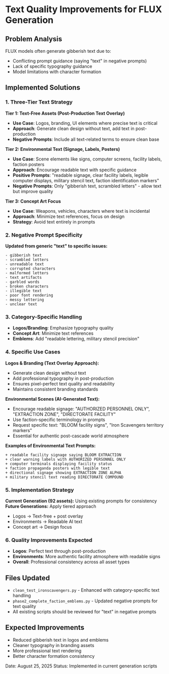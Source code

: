 # Text Quality Improvements for FLUX Generation

## Problem Analysis
FLUX models often generate gibberish text due to:
- Conflicting prompt guidance (saying "text" in negative prompts)
- Lack of specific typography guidance
- Model limitations with character formation

## Implemented Solutions

### 1. Three-Tier Text Strategy

**Tier 1: Text-Free Assets (Post-Production Text Overlay)**
- **Use Case**: Logos, branding, UI elements where precise text is critical
- **Approach**: Generate clean design without text, add text in post-production
- **Negative Prompts**: Include all text-related terms to ensure clean base

**Tier 2: Environmental Text (Signage, Labels, Posters)**  
- **Use Case**: Scene elements like signs, computer screens, facility labels, faction posters
- **Approach**: Encourage readable text with specific guidance
- **Positive Prompts**: "readable signage, clear facility labels, legible computer displays, military stencil text, faction identification markers"
- **Negative Prompts**: Only "gibberish text, scrambled letters" - allow text but improve quality

**Tier 3: Concept Art Focus**
- **Use Case**: Weapons, vehicles, characters where text is incidental  
- **Approach**: Minimize text references, focus on design
- **Strategy**: Avoid text entirely in prompts

### 2. Negative Prompt Specificity
**Updated from generic "text" to specific issues:**
```
- gibberish text
- scrambled letters
- unreadable text
- corrupted characters
- malformed letters
- text artifacts
- garbled words
- broken characters
- illegible text
- poor font rendering
- messy lettering
- unclear text
```

### 3. Category-Specific Handling
- **Logos/Branding**: Emphasize typography quality
- **Concept Art**: Minimize text references
- **Emblems**: Add "readable lettering, military stencil precision"

### 4. Specific Use Cases

**Logos & Branding (Text Overlay Approach):**
- Generate clean design without text
- Add professional typography in post-production
- Ensures pixel-perfect text quality and readability
- Maintains consistent branding standards

**Environmental Scenes (AI-Generated Text):**
- Encourage readable signage: "AUTHORIZED PERSONNEL ONLY", "EXTRACTION ZONE", "DIRECTORATE FACILITY"
- Use faction-specific terminology in prompts
- Request specific text: "BLOOM facility signs", "Iron Scavengers territory markers"
- Essential for authentic post-cascade world atmosphere

**Examples of Environmental Text Prompts:**
```
+ readable facility signage saying BLOOM EXTRACTION
+ clear warning labels with AUTHORIZED PERSONNEL ONLY  
+ computer terminals displaying facility status
+ faction propaganda posters with legible text
+ directional signage showing EXTRACTION ZONE ALPHA
+ military stencil text reading DIRECTORATE COMPOUND
```

### 5. Implementation Strategy
**Current Generation (92 assets):** Using existing prompts for consistency
**Future Generations:** Apply tiered approach
- Logos → Text-free + post overlay
- Environments → Readable AI text  
- Concept art → Design focus

### 6. Quality Improvements Expected
- **Logos**: Perfect text through post-production
- **Environments**: More authentic facility atmosphere with readable signs
- **Overall**: Professional consistency across all asset types

## Files Updated
- `clean_test_ironscavengers.py` - Enhanced with category-specific text handling
- `phase2_complete_faction_emblems.py` - Updated negative prompts for text quality
- All existing scripts should be reviewed for "text" in negative prompts

## Expected Improvements
- Reduced gibberish text in logos and emblems
- Cleaner typography in branding assets  
- More professional text rendering
- Better character formation consistency

Date: August 25, 2025
Status: Implemented in current generation scripts